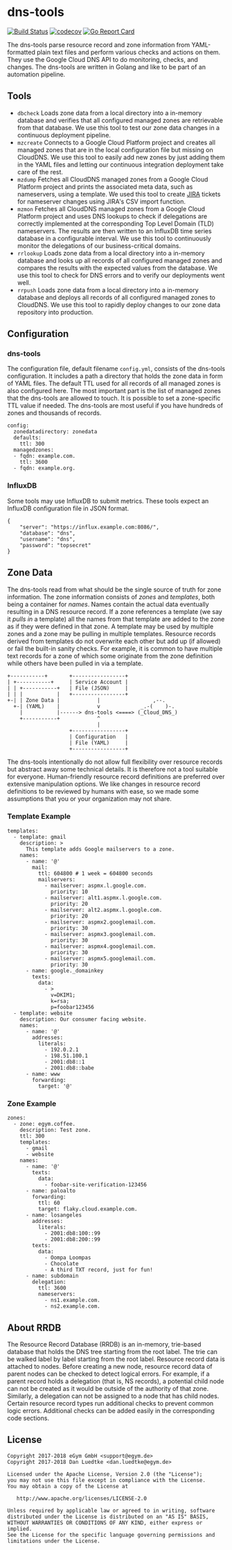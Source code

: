 # dns-tools

[![Build Status](https://travis-ci.org/egymgmbh/dns-tools.svg?branch=master)](https://travis-ci.org/egymgmbh/dns-tools)
[![codecov](https://codecov.io/gh/egymgmbh/dns-tools/branch/master/graph/badge.svg)](https://codecov.io/gh/egymgmbh/dns-tools)
[![Go Report Card](https://goreportcard.com/badge/github.com/egymgmbh/dns-tools)](https://goreportcard.com/report/github.com/egymgmbh/dns-tools)

The dns-tools parse resource record and zone information from YAML-formatted
plain text files and perform various checks and actions on them. They use the
Google Cloud DNS API to do monitoring, checks, and changes. The dns-tools are
written in Golang and like to be part of an automation pipeline.


## Tools

* `dbcheck` Loads zone data from a local directory into a in-memory database and
  verifies that all configured managed zones are retrievable from that database.
  We use this tool to test our zone data changes in a continuous deployment
  pipeline.
* `mzcreate` Connects to a Google Cloud Platform project and creates all managed
  zones that are in the local configuration file but missing on CloudDNS.
  We use this tool to easily add new zones by just adding them in the YAML files
  and letting our continuous integration deployment take care of the rest.
* `mzdump` Fetches all CloudDNS managed zones from a Google Cloud Platform
  project and prints the associated meta data, such as nameservers, using a
  template.
  We used this tool to create [JIRA](https://www.atlassian.com/software/jira)
  tickets for nameserver changes using JIRA's CSV import function.
* `mzmon` Fetches all CloudDNS managed zones from a Google Cloud Platform
  project and uses DNS lookups to check if delegations are correctly implemented
  at the corresponding Top Level Domain (TLD) nameservers. The results are then
  written to an InfluxDB time series database in a configurable interval.
  We use this tool to continuously monitor the delegations of our
  business-critical domains.
* `rrlookup` Loads zone data from a local directory into a in-memory database
  and looks up all records of all configured managed zones and compares the
  results with the expected values from the database.
  We use this tool to check for DNS errors and to verify our deployments went
  well.
* `rrpush` Loads zone data from a local directory into a in-memory database
  and deploys all records of all configured managed zones to CloudDNS.
  We use this tool to rapidly deploy changes to our zone data repository into
  production.


## Configuration

### dns-tools

The configuration file, default filename `config.yml`, consists of the dns-tools
configuration. It includes a path a directory that holds the zone data in form
of YAML files. The default TTL used for all records of all managed zones is also
configured here. The most important part is the list of managed zones that the
dns-tools are allowed to touch. It is possible to set a zone-specific TTL value
if needed. The dns-tools are most useful if you have hundreds of zones and
thousands of records.

    config:
      zonedatadirectory: zonedata
      defaults:
        ttl: 300
      managedzones:
      - fqdn: example.com.
        ttl: 3600
      - fqdn: example.org.


### InfluxDB

Some tools may use InfluxDB to submit metrics. These tools expect an InfluxDB
configuration file in JSON format.

    {
    	"server": "https://influx.example.com:8086/",
    	"database": "dns",
    	"username": "dns",
    	"password": "topsecret"
    }


## Zone Data

The dns-tools read from what should be the single source of truth for zone
information. The zone information consists of *zones* and *templates*, both
being a container for *names*. Names contain the actual data eventually
resulting in a DNS resource record. If a zone references a template (we say it
*pulls in* a template) all the names from that template are added to the zone
as if they were defined in that zone. A template may be used by multiple zones
and a zone may be pulling in multiple templates. Resource records derived from
templates do not overwrite each other but add up (if allowed) or fail the
built-in sanity checks. For example, it is common to have multiple text records
for a zone of which some originate from the zone definition while others have
been pulled in via a template.


    +-----------+       +-----------------+
    | +-----------+     | Service Account |
    | | +-----------+   | File (JSON)     |
    | | |           |   +-----------------+
    +-| | Zone Data |            |                 ,--.
      +-| (YAML)    |            v             _.-(    )-.
        |           |------> dns-tools <====> (_Cloud_DNS_)
        +-----------+            ^
                                 |
                        +-----------------+
                        | Configuration   |
                        | File (YAML)     |
                        +-----------------+

The dns-tools intentionally do not allow full flexibility over resource records
but abstract away some technical details. It is therefore not a tool suitable
for everyone. Human-friendly resource record definitions are preferred over
extensive manipulation options. We like changes in resource record definitions
to be reviewed by humans with ease, so we made some assumptions that you or your
organization may not share.


### Template Example

````
templates:
  - template: gmail
    description: >
      This template adds Google mailservers to a zone.
    names:
      - name: '@'
        mail:
          ttl: 604800 # 1 week = 604800 seconds
          mailservers:
            - mailserver: aspmx.l.google.com.
              priority: 10
            - mailserver: alt1.aspmx.l.google.com.
              priority: 20
            - mailserver: alt2.aspmx.l.google.com.
              priority: 20
            - mailserver: aspmx2.googlemail.com.
              priority: 30
            - mailserver: aspmx3.googlemail.com.
              priority: 30
            - mailserver: aspmx4.googlemail.com.
              priority: 30
            - mailserver: aspmx5.googlemail.com.
              priority: 30
      - name: google._domainkey
        texts:
          data:
            - >
              v=DKIM1;
              k=rsa;
              p=foobar123456
  - template: website
    description: Our consumer facing website.
    names:
      - name: '@'
        addresses:
          literals:
            - 192.0.2.1
            - 198.51.100.1
            - 2001:db8::1
            - 2001:db8::babe
      - name: www
        forwarding:
          target: '@'
````


### Zone Example

````
zones:
  - zone: egym.coffee.
    description: Test zone.
    ttl: 300
    templates:
      - gmail
      - website
    names:
      - name: '@'
        texts:
          data:
            - foobar-site-verification-123456
      - name: paloalto
        forwarding:
          ttl: 60
          target: flaky.cloud.example.com.
      - name: losangeles
        addresses:
          literals:
            - 2001:db8:100::99
            - 2001:db8:200::99
        texts:
          data:
            - Oompa Loompas
            - Chocolate
            - A third TXT record, just for fun!
      - name: subdomain
        delegation:
          ttl: 3600
          nameservers:
            - ns1.example.com.
            - ns2.example.com.
````

## About RRDB

The Resource Record Database (RRDB) is an in-memory, trie-based database that
holds the DNS tree starting from the root label. The trie can be walked label
by label starting from the root label. Resource record data is attached to
nodes. Before creating a new node, resource record data of parent nodes can be
checked to detect logical errors. For example, if a parent record holds a
delegation (that is, NS records), a potential child node can not be created as
it would be outside of the authority of that zone. Similarly, a delegation can
not be assigned to a node that has child nodes.
Certain resource record types run additional checks to prevent common logic
errors. Additional checks can be added easily in the corresponding code
sections.

## License

    Copyright 2017-2018 eGym GmbH <support@egym.de>
    Copyright 2017-2018 Dan Luedtke <dan.luedtke@egym.de>

    Licensed under the Apache License, Version 2.0 (the "License");
    you may not use this file except in compliance with the License.
    You may obtain a copy of the License at

       http://www.apache.org/licenses/LICENSE-2.0

    Unless required by applicable law or agreed to in writing, software
    distributed under the License is distributed on an "AS IS" BASIS,
    WITHOUT WARRANTIES OR CONDITIONS OF ANY KIND, either express or implied.
    See the License for the specific language governing permissions and
    limitations under the License.
